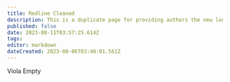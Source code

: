 ```yaml
---
title: Redline Cleaned
description: This is a duplicate page for providing authors the new look of a page after redlining and new text
published: false
date: 2023-08-11T03:57:25.614Z
tags: 
editor: markdown
dateCreated: 2023-08-06T03:40:01.561Z
---
```


Viola Empty